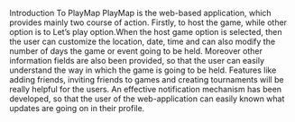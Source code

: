 Introduction To PlayMap
PlayMap is the web-based application, which provides mainly two course of action. Firstly, to host the game, while other option is to Let’s play option.When the host game option is selected, then the user can customize the location, date,
time and can also modify the number of days the game or event going to be held. Moreover other information fields are also been provided, so that the user can easily understand the way in which the game is going to be held. Features like
adding friends, inviting friends to games and creating tournaments will be really helpful for the users. An effective notification mechanism has been developed, so that the user of the web-application can easily known what updates are going on in their profile.
